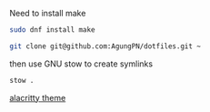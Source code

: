 Need to install make

```bash
sudo dnf install make
```

```bash
git clone git@github.com:AgungPN/dotfiles.git ~
```

then use GNU stow to create symlinks

```bash
stow .
```

[alacritty theme](https://github.com/alacritty/alacritty-theme)
